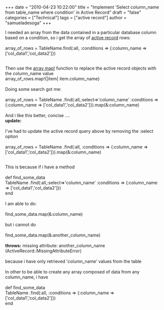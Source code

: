 +++
date = "2010-04-23 10:22:00"
title = "Implement 'Select column_name from table_name where condition' in Active Record"
draft = "false"
categories = ["Technical"]
tags = ["active record"]
author = "samueladesoga"
+++

I needed an array from the data contained in a particular database column based on a condition, so i get the array of <a href="http://rails.rubyonrails.org/classes/ActiveRecord/Base.html">active record</a> rows:<br /><br />array_of_rows =  TableName.find(:all, :conditions =&gt; {:column_name =&gt; ['col_data1','col_data2']})<br /><br />

Then use the <a href="http://ruby-doc.org/core/classes/Array.html#M002189">array map!</a> function to replace the active record objects with the column_name value<br />array_of_rows.map!{|item| item.column_name}<br /><br />Doing some search got me:<br /><br />array_of_rows = TableName .find(:all,:select=&gt;'column_name' :conditions =&gt; {:column_name =&gt; ['col_data1','col_data2']}).map(&amp;:column_name)<br /><br />And i like this better, concise ....<br /><span style="font-weight:bold;">update:</span><br /><br />I've had to update the active record query  above by removing the :select option<br /><br />array_of_rows = TableName .find(:all, :conditions  =&gt; {:column_name =&gt;  ['col_data1','col_data2']}).map(&amp;:column_name)<br /><br />

This is because if i have a method<br /><br />def find_some_data<br />       TableName .find(:all,:select=&gt;'column_name' :conditions =&gt;  {:column_name =&gt; ['col_data1','col_data2']})<br />end<br /><br />I am able to do:<br /><br />find_some_data.map(&amp;:column_name)<br /><br />but i cannot do<br /><br />find_some_data.map(&amp;:another_column_name)<br /><br /><span style="font-weight:bold;">throws:</span>   missing attribute: another_column_name (ActiveRecord::MissingAttributeError)<br /><br />because i have only retrieved  'column_name' values from the table<br /><br />In other to be able to create any array composed of data from any column_name, i have<br /><br />def find_some_data<br />       TableName .find(:all, :conditions =&gt;  {:column_name =&gt; ['col_data1','col_data2']})<br />end

